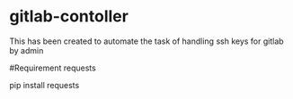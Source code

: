# gitlab-contoller
This has been created to automate the task of handling ssh keys for gitlab by admin

#Requirement
requests

pip install requests
